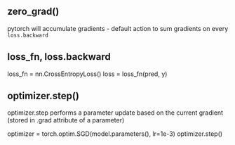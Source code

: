 

## zero_grad()

pytorch will accumulate gradients - default action to sum gradients on every `loss.backward`


## loss_fn, loss.backward

loss_fn = nn.CrossEntropyLoss()
loss = loss_fn(pred, y)


## optimizer.step()

optimizer.step performs a parameter update based on the current gradient (stored in .grad attribute of a parameter)

optimizer = torch.optim.SGD(model.parameters(), lr=1e-3)
optimizer.step()
